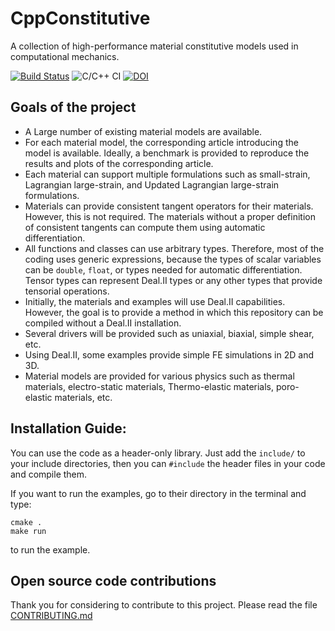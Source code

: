# CppConstitutive
A collection of high-performance material constitutive models used in computational mechanics.

[![Build Status](https://travis-ci.com/rezarastak/CppConstitutive.svg?branch=master)](https://travis-ci.com/rezarastak/CppConstitutive)
![C/C++ CI](https://github.com/rezarastak/CppConstitutive/workflows/C/C++%20CI/badge.svg)
[![DOI](https://zenodo.org/badge/225561737.svg)](https://zenodo.org/badge/latestdoi/225561737)

## Goals of the project
* A Large number of existing material models are available.
* For each material model, the corresponding article introducing the model is available. Ideally,
a benchmark is provided to reproduce the results and plots of the corresponding article.
* Each material can support multiple formulations such as small-strain, Lagrangian large-strain,
and Updated Lagrangian large-strain formulations.
* Materials can provide consistent tangent operators for their materials. However, this is not
required. The materials without a proper definition of consistent tangents can compute them using
automatic differentiation.
* All functions and classes can use arbitrary types. Therefore, most of the coding uses generic
expressions, because the types of scalar variables can be `double`, `float`, or types needed for
automatic differentiation. Tensor types can represent Deal.II types or any other types that provide
tensorial operations.
* Initially, the materials and examples will use Deal.II capabilities. However, the goal is to
provide a method in which this repository can be compiled without a Deal.II installation.
* Several drivers will be provided such as uniaxial, biaxial, simple shear, etc.
* Using Deal.II, some examples provide simple FE simulations in 2D and 3D.
* Material models are provided for various physics such as thermal materials, electro-static materials,
Thermo-elastic materials, poro-elastic materials, etc.

## Installation Guide:
You can use the code as a header-only library. Just add the `include/` to your include directories,
then you can `#include` the header files in your code and compile them.

If you want to run the examples, go to their directory in the terminal and type:
```
cmake .
make run
```
to run the example.

## Open source code contributions
Thank you for considering to contribute to this project. Please read the file [CONTRIBUTING.md](CONTRIBUTING.md)

